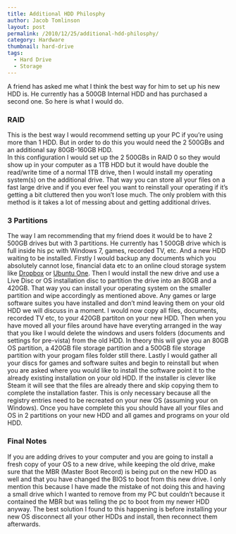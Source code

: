 ```yaml
---
title: Additional HDD Philosphy
author: Jacob Tomlinson
layout: post
permalink: /2010/12/25/additional-hdd-philosphy/
category: Hardware
thumbnail: hard-drive
tags:
  - Hard Drive
  - Storage
---
```


A friend has asked me what I think the best way for him to set up his new HDD is. He currently has a 500GB Internal HDD and has purchased a second one. So here is what I would do.

### RAID  
This is the best way I would recommend setting up your PC if you&#8217;re using more than 1 HDD. But in order to do this you would need the 2 500GBs and an additional say 80GB-160GB HDD.  
In this configuration I would set up the 2 500GBs in RAID 0 so they would show up in your computer as a 1TB HDD but it would have double the read/write time of a normal 1TB drive, then I would install my operating system(s) on the additional drive. That way you can store all your files on a fast large drive and if you ever feel you want to reinstall your operating if it&#8217;s getting a bit cluttered then you won&#8217;t lose much. The only problem with this method is it takes a lot of messing about and getting additional drives.

### 3 Partitions  
The way I am recommending that my friend does it would be to have 2 500GB drives but with 3 partitions. He currently has 1 500GB drive which is full inside his pc with Windows 7, games, recorded TV, etc. And a new HDD waiting to be installed. Firstly I would backup any documents which you absolutely cannot lose, financial data etc to an online cloud storage system like <a title="Dropbox" href="https://www.dropbox.com/home" target="_blank">Dropbox</a> or <a title="Ubuntu One" href="https://one.ubuntu.com/" target="_blank">Ubuntu One</a>. Then I would install the new drive and use a Live Disc or OS installation disc to partition the drive into an 80GB and a 420GB. That way you can install your operating system on the smaller partition and wipe accordingly as mentioned above. Any games or large software suites you have installed and don&#8217;t mind leaving them on your old HDD we will discuss in a moment. I would now copy all files, documents, recorded TV etc, to your 420GB partiton on your new HDD. Then when you have moved all your files around have have everyting arranged in the way that you like I would delete the windows and users folders (documents and settings for pre-vista) from the old HDD. In theory this will give you an 80GB OS partition, a 420GB file storage partition and a 500GB file storage partition with your progam files folder still there. Lastly I would gather all your discs for games and software suites and begin to reinstall but when you are asked where you would like to install the software point it to the already existing installation on your old HDD. If the installer is clever like Steam it will see that the files are already there and skip copying them to complete the installation faster. This is only necessary because all the registry entries need to be recreated on your new OS (assuming your on Windows). Once you have complete this you should have all your files and OS in 2 partitions on your new HDD and all games and programs on your old HDD.

### Final Notes  
If you are adding drives to your computer and you are going to install a fresh copy of your OS to a new drive, while keeping the old drive, make sure that the MBR (Master Boot Record) is being put on the new HDD as well and that you have changed the BIOS to boot from this new drive. I only mention this because I have made the mistake of not doing this and having a small drive which I wanted to remove from my PC but couldn&#8217;t because it contained the MBR but was telling the pc to boot from my newer HDD anyway. The best solution I found to this happening is before installing your new OS disconnect all your other HDDs and install, then reconnect them afterwards.

